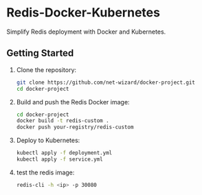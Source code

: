 # Redis-Docker-Kubernetes

Simplify Redis deployment with Docker and Kubernetes.


## Getting Started

1. Clone the repository:
   ```bash
   git clone https://github.com/net-wizard/docker-project.git
   cd docker-project

2. Build and push the Redis Docker image:
    ```bash
    cd docker-project
    docker build -t redis-custom .
    docker push your-registry/redis-custom 

3. Deploy to Kubernetes:
    ```bash
    kubectl apply -f deployment.yml
    kubectl apply -f service.yml

4. test the redis image:
    ```bash
    redis-cli -h <ip> -p 30080